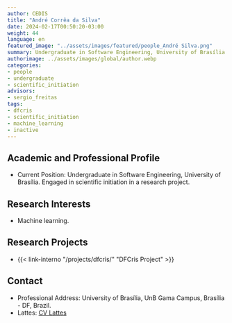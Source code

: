 ```yaml
---
author: CEDIS
title: "André Corrêa da Silva"
date: 2024-02-17T00:50:20-03:00
weight: 44
language: en
featured_image: "../assets/images/featured/people_André Silva.png"
summary: Undergraduate in Software Engineering, University of Brasília
authorimage: ../assets/images/global/author.webp
categories: 
- people
- undergraduate
- scientific_initiation
advisors:
- sergio_freitas
tags: 
- dfcris
- scientific_initiation
- machine_learning
- inactive
---
```

## Academic and Professional Profile
- Current Position: Undergraduate in Software Engineering, University of Brasília. Engaged in scientific initiation in a research project. 

## Research Interests
- Machine learning.

## Research Projects
- {{< link-interno "/projects/dfcris/" "DFCris Project" >}}

## Contact
- Professional Address: University of Brasília, UnB Gama Campus, Brasília - DF, Brazil.
- Lattes: [CV Lattes](http://lattes.cnpq.br/7541182802224042)